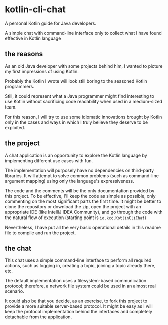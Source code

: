 # kotlin-cli-chat
A personal Kotlin guide for Java developers. 

A simple chat with command-line interface only to collect what I have found effective in Kotlin language

## the reasons
As an old Java developer with some projects behind him, I wanted to picture my first impressions of using Kotlin. 

Probably the Kotlin I wrote will look still boring to the seasoned Kotlin programmers. 

Still, it could represent what a Java programmer might find interesting to use Kotlin without sacrificing 
code readability when used in a medium-sized team.

For this reason, I will try to use some idiomatic innovations brought by Kotlin only in the cases and ways in which 
I truly believe they deserve to be exploited.

## the project
A chat application is an opportunity to explore the Kotlin language by implementing different use cases with fun.

The implementation will purposely have no dependencies on third-party libraries. 
It will attempt to solve common problems (such as command-line argument mapping) using only the language's expressiveness.

The code and the comments will be the only documentation provided by this project.
To be effective, I'll keep the code as simple as possible, only commenting on the most significant parts the first time.
It might be better to clone the repository or download the zip, open the project with an appropriate IDE (like IntelliJ IDEA Community), 
and go through the code with the natural flow of execution (starting point is `io.kcc.KotlinCliChat`)

Nevertheless, I have put all the very basic operational details in this readme file to compile and run the project.

## the chat

This chat uses a simple command-line interface to perform all required actions, such as logging in, creating a topic, 
joining a topic already there, etc. 

The default implementation uses a filesystem-based communication protocol; 
therefore, a network file system could be used in an almost real scenario. 

It could also be that you decide, as an exercise, to fork this project to provide a more suitable server-based protocol. 
It might be easy as I will keep the protocol implementation behind the interfaces and completely detachable from the application.